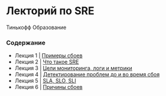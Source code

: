 # Лекторий по SRE

Тинькофф Образование

### Содержание

* Лекция 1 | [Примеры сбоев](/Tinkoff_Lections/01_Lection/01_lesson.md)
* Лекция 2 | [Что такое SRE](/Tinkoff_Lections/02_Lection/02_lesson.md)
* Лекция 3 | [Цели мониторинга, логи и метрики](/Tinkoff_Lections/03_Lection/03_lesson.md)
* Лекция 4 | [Детектирование проблем до и во время сбоя](/Tinkoff_Lections/04_Lection/04_lesson.md)
* Лекция 5 | [SLA, SLO, SLI](/Tinkoff_Lections/05_Lection/05_lesson.md)
* Лекция 6 | [Причины сбоев](/Tinkoff_Lections/06_Lection/06_lesson.md)
